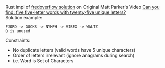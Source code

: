 Rust impl of [fredoverflow solution](https://gist.github.com/fredoverflow/a7c9f230d86787ed6164ef652f675d8d) on
Original Matt Parker's Video [Can you find: five five-letter words with twenty-five unique letters?](https://youtu.be/_-AfhLQfb6w)
<br>
Solution example:
```
FJORD -> GUCKS -> NYMPH -> VIBEX -> WALTZ
Q is unused
```
Constraints:
- No duplicate letters (valid words have 5 unique characters)
- Order of letters irrelevant (ignore anagrams during search)
- i.e. Word is Set of Characters

